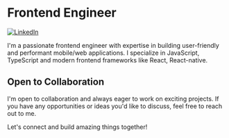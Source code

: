 # Frontend Engineer

[![LinkedIn](https://img.shields.io/badge/LinkedIn-Connect-blue)](https://www.linkedin.com/in/junaid-shirur-39428821a/)

I'm a passionate frontend engineer with expertise in building user-friendly and performant mobile/web applications. I specialize in JavaScript, TypeScript and modern frontend frameworks like React, React-native.
## Open to Collaboration

I'm open to collaboration and always eager to work on exciting projects. If you have any opportunities or ideas you'd like to discuss, feel free to reach out to me.

Let's connect and build amazing things together!

